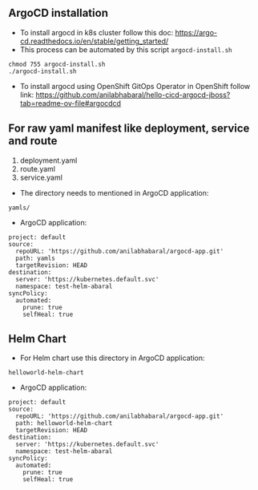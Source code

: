 ## ArgoCD installation
- To install argocd in k8s cluster follow this doc: https://argo-cd.readthedocs.io/en/stable/getting_started/
- This process can be automated by this script `argocd-install.sh`
 ```
chmod 755 argocd-install.sh
./argocd-install.sh
  ```
- To install argocd using OpenShift GitOps Operator in OpenShift follow link: https://github.com/anilabhabaral/hello-cicd-argocd-jboss?tab=readme-ov-file#argocdcd

## For raw yaml manifest like deployment, service and route

1. deployment.yaml
2. route.yaml
3. service.yaml

- The directory needs to mentioned in ArgoCD application:
```
yamls/
```
- ArgoCD application:
```
project: default
source:
  repoURL: 'https://github.com/anilabhabaral/argocd-app.git'
  path: yamls
  targetRevision: HEAD
destination:
  server: 'https://kubernetes.default.svc'
  namespace: test-helm-abaral
syncPolicy:
  automated:
    prune: true
    selfHeal: true
```

## Helm Chart
- For Helm chart use this directory in ArgoCD application:
```
helloworld-helm-chart
```

- ArgoCD application:
```
project: default
source:
  repoURL: 'https://github.com/anilabhabaral/argocd-app.git'
  path: helloworld-helm-chart
  targetRevision: HEAD
destination:
  server: 'https://kubernetes.default.svc'
  namespace: test-helm-abaral
syncPolicy:
  automated:
    prune: true
    selfHeal: true
```
